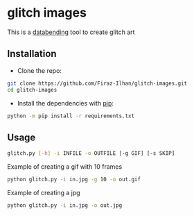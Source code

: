 # glitch images

This is a [databending](https://en.wikipedia.org/wiki/Databending) tool to create glitch art

## Installation

* Clone the repo:

```sh
git clone https://github.com/Firaz-Ilhan/glitch-images.git
cd glitch-images
```

* Install the dependencies with [pip](https://pip.pypa.io/en/stable/):

```sh
python -m pip install -r requirements.txt
```

## Usage

```sh
glitch.py [-h] -i INFILE -o OUTFILE [-g GIF] [-s SKIP]
```

Example of creating a gif with 10 frames

```sh
python glitch.py -i in.jpg -g 10 -o out.gif
```

Example of creating a jpg

```sh
python glitch.py -i in.jpg -o out.jpg
```